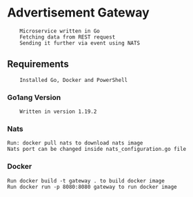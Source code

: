 # Advertisement Gateway

        Microservice written in Go
        Fetching data from REST request
        Sending it further via event using NATS

## Requirements

        Installed Go, Docker and PowerShell

### Go1ang Version

        Written in version 1.19.2

### Nats 
 
    Run: docker pull nats to download nats image
    Nats port can be changed inside nats_configuration.go file

### Docker

    Run docker build -t gateway . to build docker image 
    Run docker run -p 8080:8080 gateway to run docker image
